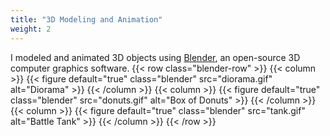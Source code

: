 ```yaml
---
title: "3D Modeling and Animation"
weight: 2
---
```

I modeled and animated 3D objects using [Blender](https://www.blender.org/), an open-source 3D computer graphics software.
{{< row class="blender-row" >}}
    {{< column >}}
        {{< figure default="true" class="blender" src="diorama.gif" alt="Diorama" >}}
    {{< /column >}}
    {{< column >}}
        {{< figure default="true" class="blender" src="donuts.gif" alt="Box of Donuts" >}}
    {{< /column >}}
    {{< column >}}
        {{< figure default="true" class="blender" src="tank.gif" alt="Battle Tank" >}}
    {{< /column >}}
{{< /row >}}